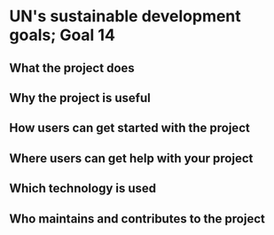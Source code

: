 # UN's sustainable development goals; Goal 14

## What the project does

## Why the project is useful

## How users can get started with the project

## Where users can get help with your project

## Which technology is used

## Who maintains and contributes to the project